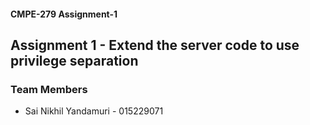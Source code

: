 #### CMPE-279 Assignment-1

## Assignment 1 - Extend the server code to use privilege separation

### Team Members
* Sai Nikhil Yandamuri - 015229071